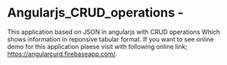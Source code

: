 # Angularjs_CRUD_operations - 

This application based on JSON in angularjs with CRUD operations Which shows information in reponsive tabular format. If you want to see online demo for this application plaese visit with following online link; https://angularcurd.firebaseapp.com/.
